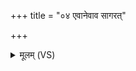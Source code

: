 +++
title = "०४ एवानेवाव सागरत्"

+++
<details><summary>मूलम् (VS)</summary>

ए॒वाने॒वाव॒ साग॑रत् ॥
</details>